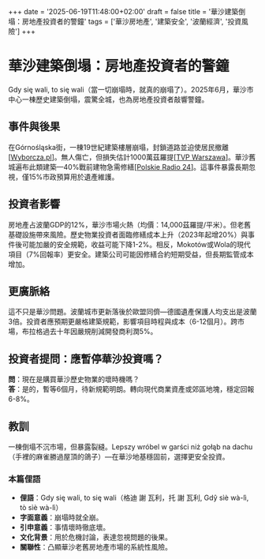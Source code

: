 +++
date = '2025-06-19T11:48:00+02:00'
draft = false
title = '華沙建築倒塌：房地產投資者的警鐘'
tags = ['華沙房地產', '建築安全', '波蘭經濟', '投資風險']
+++

# 華沙建築倒塌：房地產投資者的警鐘

Gdy się wali, to się wali（當一切崩塌時，就真的崩塌了）。2025年6月，華沙市中心一棟歷史建築倒塌，震驚全城，也為房地產投資者敲響警鐘。

## 事件與後果
在Górnośląska街，一棟19世紀建築樓層崩塌，封鎖道路並迫使居民撤離[[Wyborcza.pl](https://warszawa.wyborcza.pl/warszawa/7,54420,32031971,kamienica-warta-miliony-zapadla-sie-w-centrum-miasta-pod-samym.html)]。無人傷亡，但損失估計1000萬茲羅提[[TVP Warszawa](https://warszawa.tvp.pl/87306528/warszawa-runely-dwa-stropy-kamienicy-przy-gornoslaskiej-ulica-jest-zablokowana)]。華沙舊城遍布此類建築—40%戰前建物急需修繕[[Polskie Radio 24](https://polskieradio24.pl/artykul/3538572,warszawa-zawalil-sie-strop-kamienicy-nowe-informacje)]。這事件暴露長期忽視，僅15%市政預算用於遺產維護。

## 投資者影響
房地產占波蘭GDP的12%，華沙市場火熱（均價：14,000茲羅提/平米）。但老舊基礎設施帶來風險。歷史物業投資者面臨修繕成本上升（2023年起增20%）與事件後可能加嚴的安全規範，收益可能下降1-2%。相反，Mokotów或Wola的現代項目（7%回報率）更安全。建築公司可能因修繕合約短期受益，但長期監管成本增加。

## 更廣脈絡
這不只是華沙問題。波蘭城市更新落後於歐盟同儕—德國遺產保護人均支出是波蘭3倍。投資者應預期更嚴格建築規範，影響項目時程與成本（6-12個月）。跨市場，布拉格過去十年因嚴規削減開發商利潤5%。

## 投資者提問：應暫停華沙投資嗎？
**問**：現在是購買華沙歷史物業的壞時機嗎？  
**答**：是的，暫等6個月，待新規範明朗。轉向現代商業資產或郊區地塊，穩定回報6-8%。

## 教訓
一棟倒塌不沉市場，但暴露裂縫。Lepszy wróbel w garści niż gołąb na dachu（手裡的麻雀勝過屋頂的鴿子）—在華沙地基穩固前，選擇更安全投資。

### 本篇俚語
- **俚語**：Gdy się wali, to się wali（格迪 謝 瓦利，托 謝 瓦利, Gdŷ sìè wà-lì, tò sìè wà-lì）  
- **字面意義**：崩塌時就全崩。  
- **引申意義**：事情壞時徹底壞。  
- **文化背景**：用於危機討論，表達忽視問題的後果。  
- **關聯性**：凸顯華沙老舊房地產市場的系統性風險。